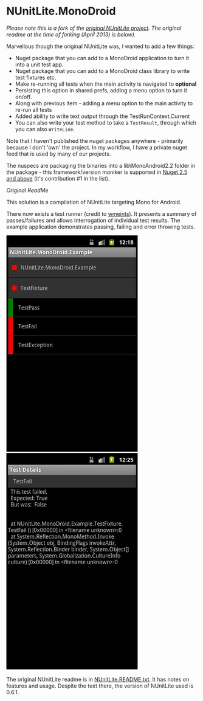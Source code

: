 # NUnitLite.MonoDroid #

*Please note this is a fork of the [original NUnitLite project](https://github.com/SpiritMachine/NUnitLite.MonoDroid).  The original readme at the time of forking (April 2013) is below).*

Marvellous though the original NUnitLite was, I wanted to add a few things:

- Nuget package that you can add to a MonoDroid application to turn it into a unit test app.
 - Nuget package that you can add to a MonoDroid class library to write test fixtures etc.
- Make re-running all tests when the main activity is navigated to **optional**
 - Persisting this option in shared prefs, adding a menu option to turn it on/off.
- Along with previous item - adding a menu option to the main activity to re-run all tests
- Added ability to write text output through the TestRunContext.Current
 - You can also write your test method to take a `TestResult`, through which you can also `WriteLine`.

Note that I haven't published the nuget packages anywhere - primarily because I don't 'own' the project.  In my workflow, I have a private nuget feed that is used by many of our projects.

The nuspecs are packaging the binaries into a lib\MonoAndroid2.2 folder in the package - this framework/version moniker is supported in [Nuget 2.5 and above](http://blog.nuget.org/20130425/nuget-2.5-released.html) (it's contribution #1 in the list).

*Original ReadMe*

This solution is a compilation of NUnitLite targeting Mono for Android. 

There now exists a test runner (credit to [wmeints](https://github.com/wmeints)). It presents a summary of passes/failures and allows interrogation of individual test results. The example application demonstrates passing, failing and error throwing tests.

![Fixture Result](https://github.com/LordZoltan/NUnitLite.MonoDroid/raw/master/Images/NUnitLiteDroidFixture.jpg "Fixture Result")
![Failing Test](https://github.com/LordZoltan/NUnitLite.MonoDroid/raw/master/Images/NUnitLiteDroidFail.jpg "Failing Test")

The original NUnitLite readme is in [NUnitLite.README.txt](https://github.com/LordZoltan/NUnitLite.MonoDroid/blob/master/NUnitLite.README.txt). It has notes on features and usage. Despite the text there, the version of NUnitLite used is 0.6.1.
